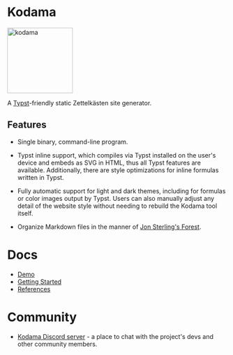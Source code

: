 
# Kodama

<img src="https://kodama-community.github.io/docs/assets/kodama.svg" title="kodama" width=150 /> 

A [Typst](https://github.com/typst/typst)-friendly static Zettelkästen site generator.

## Features

- Single binary, command-line program.

- Typst inline support, which compiles via Typst installed on the user's device and embeds as SVG in HTML, thus all Typst features are available. Additionally, there are style optimizations for inline formulas written in Typst.

- Fully automatic support for light and dark themes, including for formulas or color images output by Typst. Users can also manually adjust any detail of the website style without needing to rebuild the Kodama tool itself.

- Organize Markdown files in the manner of [Jon Sterling's Forest](https://www.jonmsterling.com/foreign/www.forester-notes.org/tfmt-000V/index.xml).

# Docs

- [Demo](https://kokic.github.io)
- [Getting Started](https://kodama-community.github.io/docs/tutorials/getting-started.html)
- [References](https://kodama-community.github.io/docs/references/)

# Community

- [Kodama Discord server](https://discord.gg/mbeF8J6rXX) - a place to chat with the project's devs and other community members.
